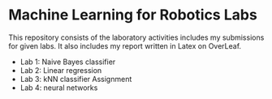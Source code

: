 # Machine Learning for Robotics Labs
This repository consists of the laboratory activities includes my submissions for given labs. It also includes my report written in Latex on OverLeaf.

- Lab 1: Naive Bayes classifier
- Lab 2: Linear regression
- Lab 3: kNN classifier Assignment
- Lab 4: neural networks
